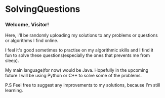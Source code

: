 # SolvingQuestions
<h3>Welcome, Visitor!</h3>
<p>Here, I'll be randomly uploading my solutions to any problems or questions or algorithms I find online.</p>
<p>I feel it's good sometimes to practise on my algorithmic skills and I find it fun to solve these questions(especially the ones that prevents me from sleep).</p>
<p>My main language(for now) would be Java. Hopefully in the upcoming future I will be using Python or C++ to solve some of the problems.</p>
<p>P.S Feel free to suggest any improvements to my solutions, because I'm still learning.</p>
